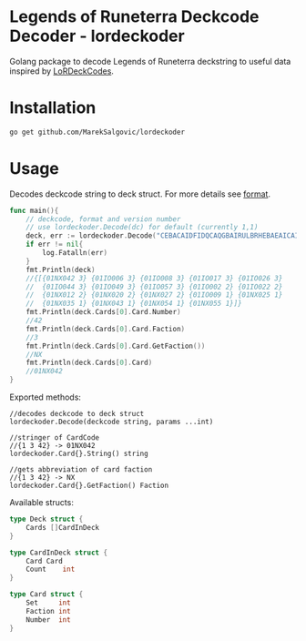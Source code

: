 # Legends of Runeterra Deckcode Decoder - lordeckoder

Golang package to decode Legends of Runeterra deckstring to useful data inspired by [LoRDeckCodes](https://github.com/RiotGames/LoRDeckCodes).

# Installation

```bash
go get github.com/MarekSalgovic/lordeckoder
```



# Usage

Decodes deckcode string to deck struct. For more details see [format](https://github.com/RiotGames/LoRDeckCodes#process).
```go
func main(){
	// deckcode, format and version number
	// use lordeckoder.Decode(dc) for default (currently 1,1)
	deck, err := lordeckoder.Decode("CEBACAIDFIDQCAQGBAIRULBRHEBAEAICAILAGAIDBQKBWAQBAEBASBIBAMMSGKZWG4", 1,1)
	if err != nil{
		log.Fatalln(err)
	}
	fmt.Println(deck)
	//{[{01NX042 3} {01IO006 3} {01IO008 3} {01IO017 3} {01IO026 3}
	//  {01IO044 3} {01IO049 3} {01IO057 3} {01IO002 2} {01IO022 2}
	//  {01NX012 2} {01NX020 2} {01NX027 2} {01IO009 1} {01NX025 1}
	//  {01NX035 1} {01NX043 1} {01NX054 1} {01NX055 1}]}
	fmt.Println(deck.Cards[0].Card.Number)
	//42
	fmt.Println(deck.Cards[0].Card.Faction)
	//3
	fmt.Println(deck.Cards[0].Card.GetFaction())
	//NX
	fmt.Println(deck.Cards[0].Card)
	//01NX042
}
```

Exported methods:

```
//decodes deckcode to deck struct
lordeckoder.Decode(deckcode string, params ...int)

//stringer of CardCode 
//{1 3 42} -> 01NX042
lordeckoder.Card{}.String() string

//gets abbreviation of card faction 
//{1 3 42} -> NX
lordeckoder.Card{}.GetFaction() Faction
```

Available structs:

```go
type Deck struct {
	Cards []CardInDeck
}

type CardInDeck struct {
	Card Card
	Count    int
}

type Card struct {
	Set     int
	Faction int
	Number  int
}

```

